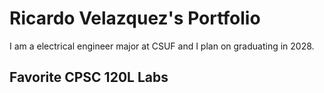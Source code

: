 
# Ricardo Velazquez's Portfolio

I am a electrical engineer major at CSUF and I plan on graduating in 2028.

## Favorite CPSC 120L Labs


